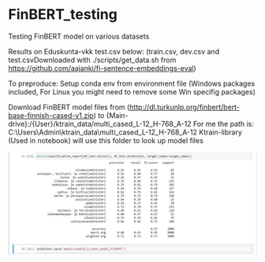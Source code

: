 # FinBERT_testing
Testing FinBERT model on various datasets


Results on Eduskunta-vkk test.csv below:
(train.csv, dev.csv and test.csvDownloaded with ./scripts/get_data.sh from https://github.com/aajanki/fi-sentence-embeddings-eval)

To preproduce:
Setup conda env from environment file (Windows packages included, For Linux you might need to remove some Win specifig packages)

Download FinBERT model files from (http://dl.turkunlp.org/finbert/bert-base-finnish-cased-v1.zip) to {Main-drive}:/{User}/ktrain_data/multi_cased_L-12_H-768_A-12
For me the path is: C:\Users\Admin\ktrain_data\multi_cased_L-12_H-768_A-12
Ktrain-library (Used in notebook)  will use this folder to look up model files

![alt text](https://github.com/R4ZZ3/FinBERT_testing/blob/master/Eduskunta_vkk_FinBert_test_results.JPG)
